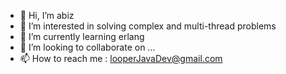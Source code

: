 - 👋 Hi, I’m abiz
- 👀 I’m interested in solving complex and multi-thread problems
- 🌱 I’m currently learning erlang
- 💞️ I’m looking to collaborate on ...
- 📫 How to reach me : looperJavaDev@gmail.com

<!---
abizGitHub/abizGitHub is a ✨ special ✨ repository because its `README.md` (this file) appears on your GitHub profile.
You can click the Preview link to take a look at your changes.
--->
